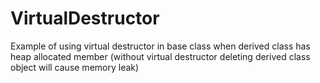 # VirtualDestructor
Example of using virtual destructor in base class when derived class has heap allocated member (without virtual destructor deleting derived class object will cause memory leak)
